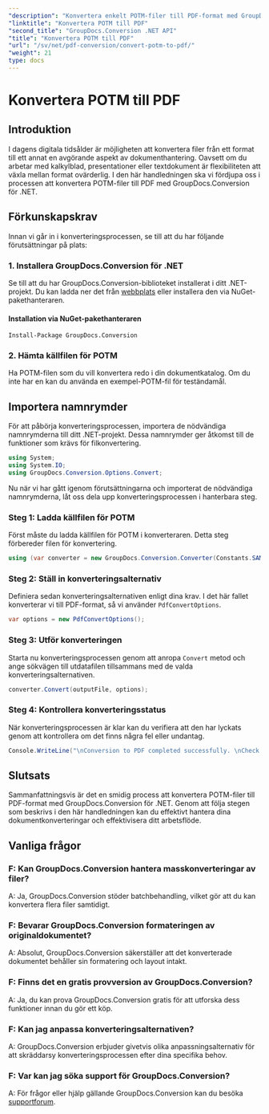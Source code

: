 ```yaml
---
"description": "Konvertera enkelt POTM-filer till PDF-format med GroupDocs.Conversion för .NET. Effektivisera ditt dokumenthanteringsarbetsflöde."
"linktitle": "Konvertera POTM till PDF"
"second_title": "GroupDocs.Conversion .NET API"
"title": "Konvertera POTM till PDF"
"url": "/sv/net/pdf-conversion/convert-potm-to-pdf/"
"weight": 21
type: docs
---
```

# Konvertera POTM till PDF

## Introduktion

I dagens digitala tidsålder är möjligheten att konvertera filer från ett format till ett annat en avgörande aspekt av dokumenthantering. Oavsett om du arbetar med kalkylblad, presentationer eller textdokument är flexibiliteten att växla mellan format ovärderlig. I den här handledningen ska vi fördjupa oss i processen att konvertera POTM-filer till PDF med GroupDocs.Conversion för .NET.

## Förkunskapskrav

Innan vi går in i konverteringsprocessen, se till att du har följande förutsättningar på plats:

### 1. Installera GroupDocs.Conversion för .NET

Se till att du har GroupDocs.Conversion-biblioteket installerat i ditt .NET-projekt. Du kan ladda ner det från [webbplats](https://releases.groupdocs.com/conversion/net/) eller installera den via NuGet-pakethanteraren.

#### Installation via NuGet-pakethanteraren

```
Install-Package GroupDocs.Conversion
```

### 2. Hämta källfilen för POTM

Ha POTM-filen som du vill konvertera redo i din dokumentkatalog. Om du inte har en kan du använda en exempel-POTM-fil för teständamål.

## Importera namnrymder

För att påbörja konverteringsprocessen, importera de nödvändiga namnrymderna till ditt .NET-projekt. Dessa namnrymder ger åtkomst till de funktioner som krävs för filkonvertering.

```csharp
using System;
using System.IO;
using GroupDocs.Conversion.Options.Convert;
```

Nu när vi har gått igenom förutsättningarna och importerat de nödvändiga namnrymderna, låt oss dela upp konverteringsprocessen i hanterbara steg.

### Steg 1: Ladda källfilen för POTM

Först måste du ladda källfilen för POTM i konverteraren. Detta steg förbereder filen för konvertering.

```csharp
using (var converter = new GroupDocs.Conversion.Converter(Constants.SAMPLE_POTM))
```

### Steg 2: Ställ in konverteringsalternativ

Definiera sedan konverteringsalternativen enligt dina krav. I det här fallet konverterar vi till PDF-format, så vi använder `PdfConvertOptions`.

```csharp
var options = new PdfConvertOptions();
```

### Steg 3: Utför konverteringen

Starta nu konverteringsprocessen genom att anropa `Convert` metod och ange sökvägen till utdatafilen tillsammans med de valda konverteringsalternativen.

```csharp
converter.Convert(outputFile, options);
```

### Steg 4: Kontrollera konverteringsstatus

När konverteringsprocessen är klar kan du verifiera att den har lyckats genom att kontrollera om det finns några fel eller undantag.

```csharp
Console.WriteLine("\nConversion to PDF completed successfully. \nCheck output in {0}", outputFolder);
```

## Slutsats

Sammanfattningsvis är det en smidig process att konvertera POTM-filer till PDF-format med GroupDocs.Conversion för .NET. Genom att följa stegen som beskrivs i den här handledningen kan du effektivt hantera dina dokumentkonverteringar och effektivisera ditt arbetsflöde.

## Vanliga frågor

### F: Kan GroupDocs.Conversion hantera masskonverteringar av filer?

A: Ja, GroupDocs.Conversion stöder batchbehandling, vilket gör att du kan konvertera flera filer samtidigt.

### F: Bevarar GroupDocs.Conversion formateringen av originaldokumentet?

A: Absolut, GroupDocs.Conversion säkerställer att det konverterade dokumentet behåller sin formatering och layout intakt.

### F: Finns det en gratis provversion av GroupDocs.Conversion?

A: Ja, du kan prova GroupDocs.Conversion gratis för att utforska dess funktioner innan du gör ett köp.

### F: Kan jag anpassa konverteringsalternativen?

A: GroupDocs.Conversion erbjuder givetvis olika anpassningsalternativ för att skräddarsy konverteringsprocessen efter dina specifika behov.

### F: Var kan jag söka support för GroupDocs.Conversion?

A: För frågor eller hjälp gällande GroupDocs.Conversion kan du besöka [supportforum](https://forum.groupdocs.com/c/conversion/11).